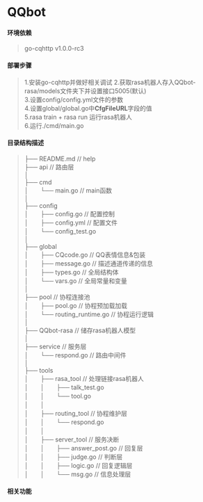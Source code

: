 # QQbot

#### 环境依赖
>go-cqhttp v1.0.0-rc3

#### 部署步骤
>1.安装go-cqhttp并做好相关调试
>2.获取rasa机器人存入QQbot-rasa/models文件夹下并设置接口5005(默认)  
>3.设置config/config.yml文件的参数  
>4.设置global/global.go中**CfgFileURL**字段的值  
>5.rasa train + rasa run 运行rasa机器人  
>6.运行./cmd/main.go

#### 目录结构描述
>├── README.md                   // help  
├── api                         // 路由层  
│  
├── cmd  
│　　└── main.go                 // main函数  
│  
├── config   
│　　├── config.go               // 配置控制   
│　　├── config.yml              // 配置文件  
│　　└── config_test.go  
│  
├── global  
│　　├── CQcode.go               // QQ表情信息&包装   
│　　├── message.go              // 描述通道传递的信息  
│　　├── types.go                // 全局结构体  
│　　└── vars.go                 // 全局常量和变量  
│  
├── pool                        // 协程连接池  
│　　├── pool.go                 // 协程预加载加载  
│　　└── routing_runtime.go      // 协程运行逻辑  
│  
├── QQbot-rasa                  // 储存rasa机器人模型  
│  
├── service                     // 服务层  
│　　└── respond.go              // 路由中间件  
│  
├── tools    
│　　├── rasa_tool               // 处理链接rasa机器人  
│　　│　　├── talk_test.go  
│　　│　　└── tool.go  
│　　│  
│　　├── routing_tool            // 协程维护层   
│　　│　　└── respond.go  
│　　│  
│　　├── server_tool             // 服务决断  
│　　│　　├── answer_post.go      // 回复层  
│　　│　　├── judge.go            // 判断层  
│　　│　　├── logic.go            // 回复逻辑层  
│　　│　　└── msg.go              // 信息处理层

#### 相关功能
